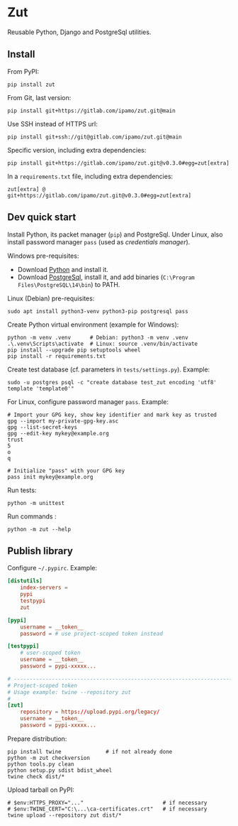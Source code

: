 Zut
===

Reusable Python, Django and PostgreSql utilities.

## Install

From PyPI:

    pip install zut

From Git, last version:

    pip install git+https://gitlab.com/ipamo/zut.git@main

Use SSH instead of HTTPS url:

    pip install git+ssh://git@gitlab.com/ipamo/zut.git@main

Specific version, including extra dependencies:

    pip install git+https://gitlab.com/ipamo/zut.git@v0.3.0#egg=zut[extra]

In a `requirements.txt` file, including extra dependencies:

    zut[extra] @ git+https://gitlab.com/ipamo/zut.git@v0.3.0#egg=zut[extra]


## Dev quick start

Install Python, its packet manager (`pip`) and PostgreSql.
Under Linux, also install password manager `pass` (used as _credentials manager_).

Windows pre-requisites:

- Download [Python](https://www.python.org/downloads/) and install it.
- Download [PostgreSql](https://www.enterprisedb.com/downloads/postgres-postgresql-downloads), install it, and add binaries (`C:\Program Files\PostgreSQL\14\bin`) to PATH.

Linux (Debian) pre-requisites:

    sudo apt install python3-venv python3-pip postgresql pass

Create Python virtual environment (example for Windows):

    python -m venv .venv      # Debian: python3 -m venv .venv
    .\.venv\Scripts\activate  # Linux: source .venv/bin/activate
    pip install --upgrade pip setuptools wheel
    pip install -r requirements.txt

Create test database (cf. parameters in `tests/settings.py`). Example:

    sudo -u postgres psql -c "create database test_zut encoding 'utf8' template 'template0'"
    
For Linux, configure password manager `pass`. Example:

    # Import your GPG key, show key identifier and mark key as trusted
    gpg --import my-private-gpg-key.asc
    gpg --list-secret-keys
    gpg --edit-key mykey@example.org
    trust
    5
    o
    q

    # Initialize "pass" with your GPG key
    pass init mykey@example.org

Run tests:

    python -m unittest

Run commands :

    python -m zut --help


## Publish library

Configure `~/.pypirc`. Example:

```conf
[distutils]
    index-servers =
    pypi
    testpypi
    zut

[pypi]
    username = __token__
    password = # use project-scoped token instead

[testpypi]
    # user-scoped token
    username = __token__
    password = pypi-xxxxx...

# -----------------------------------------------------------------------------
# Project-scoped token
# Usage example: twine --repository zut
#
[zut]
    repository = https://upload.pypi.org/legacy/
    username = __token__
    password = pypi-xxxxx...
```

Prepare distribution:

    pip install twine              # if not already done
    python -m zut checkversion
    python tools.py clean
    python setup.py sdist bdist_wheel
    twine check dist/*

Upload tarball on PyPI:

    # $env:HTTPS_PROXY="..."                         # if necessary
    # $env:TWINE_CERT="C:\...\ca-certificates.crt"   # if necessary
    twine upload --repository zut dist/*
